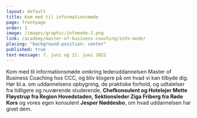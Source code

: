 ```yaml
---
layout: default
title: Kom med til informationsmøde
page: frontpage
order: 1
image: /images/graphic/infomode-2.png
link: /academy/master-of-business-coaching/info-mode/
placing: "background-position: center"
published: true
text-message: 7. juni og 21. juni 2022
---
```

Kom med til informationsmøde omkring lederuddannelsen Master of
            Business Coaching hos CCC, og bliv klogere på om hvad vi kan tilbyde dig. Hør bl.a. om uddannelsens
            opbygning, de praktiske forhold, og udtalelser fra tidligere og nuværende studerende, <b>Chefkonsulent og Hotelejer Mette
            Fløystrup fra Region Hovedstaden, Sektionsleder Ziga Friberg fra Røde Kors</b> og vores egen konsulent <b>Jesper Nøddesbo</b>, om hvad uddannelsen har givet dem.
